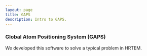 ```yaml
---
layout: page
title: GAPS
description: Intro to GAPS.
---
```

### Global Atom Positioning System (GAPS)

We developed this software to solve a typical problem in HRTEM.

